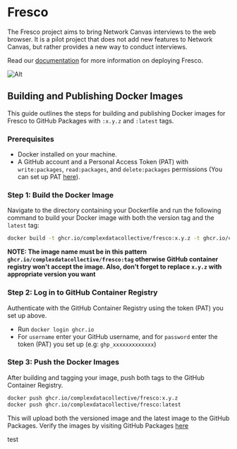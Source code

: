 # Fresco

The Fresco project aims to bring Network Canvas interviews to the web browser. It is a pilot project that does not
add new features to Network Canvas, but rather provides a new way to conduct interviews.

Read our [documentation](https://documentation.networkcanvas.com/en/fresco) for more information on deploying Fresco.

![Alt](https://repobeats.axiom.co/api/embed/3902b97960b7e32971202cbd5b0d38f39d51df51.svg "Repobeats analytics image")

## Building and Publishing Docker Images

This guide outlines the steps for building and publishing Docker images for Fresco to GitHub Packages with `:x.y.z` and `:latest` tags.

### Prerequisites

- Docker installed on your machine.
- A GitHub account and a Personal Access Token (PAT) with `write:packages`, `read:packages`, and `delete:packages` permissions (You can set up PAT [here](https://github.com/settings/tokens)).

### Step 1: Build the Docker Image

Navigate to the directory containing your Dockerfile and run the following command to build your Docker image with both the version tag and the `latest` tag:

```bash
docker build -t ghcr.io/complexdatacollective/fresco:x.y.z -t ghcr.io/complexdatacollective/fresco:latest .
```

**NOTE: The image name must be in this pattern `ghcr.io/complexdatacollective/fresco:tag` otherwise GitHub container registry won't accept the image. Also, don't forget to replace `x.y.z` with appropriate version you want**

### Step 2: Log in to GitHub Container Registry

Authenticate with the GitHub Container Registry using the token (PAT) you set up above.

- Run `docker login ghcr.io`
- For `username` enter your GitHub username, and for `password` enter the token (PAT) you set up (e.g: `ghp_xxxxxxxxxxxxx`)

### Step 3: Push the Docker Images

After building and tagging your image, push both tags to the GitHub Container Registry.

```bash
docker push ghcr.io/complexdatacollective/fresco:x.y.z
docker push ghcr.io/complexdatacollective/fresco:latest
```

This will upload both the versioned image and the latest image to the GitHub Packages.
Verify the images by visiting GitHub Packages [here](https://github.com/complexdatacollective/Fresco/pkgs/container/fresco)

test
